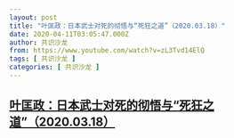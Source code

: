 ```yaml
---
layout: post
title: "叶匡政：日本武士对死的彻悟与“死狂之道”（2020.03.18）"
date: 2020-04-11T03:05:47.000Z
author: 共识沙龙
from: https://www.youtube.com/watch?v=zL3Tvd14ElQ
tags: [ 共识沙龙 ]
categories: [ 共识沙龙 ]
---
```

<!--1586574347000-->
[叶匡政：日本武士对死的彻悟与“死狂之道”（2020.03.18）](https://www.youtube.com/watch?v=zL3Tvd14ElQ)
------

<div>

</div>
